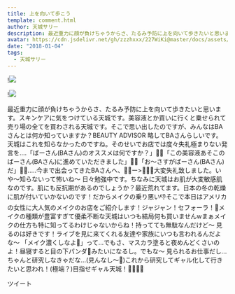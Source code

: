 ```yaml
---
title: 上を向いて歩こう
template: comment.html
author: 天城サリー
description: 最近重力に顔が負けちゃうからさ、たるみ予防に上を向いて歩きたいと思います。スキンケアに気をつけている天城です。美容液とか買いに行くと乗せられて売り場の全てを買わされる天城です。そこで思い出したので...
avatar: https://cdn.jsdelivr.net/gh/zzzhxxx/227WiKi@master/docs/assets/photo/avatar/sally.jpg
date: "2018-01-04"
tags:
  - 天城サリー
---
```


!![](https://cdn.jsdelivr.net/gh/227WiKi/227WiKi-image@master/blog-image/sally-2018-01-04-2_1.jpg)

!![](https://cdn.jsdelivr.net/gh/227WiKi/227WiKi-image@master/blog-image/sally-2018-01-04-2_2.jpg)


最近重力に顔が負けちゃうからさ、たるみ予防に上を向いて歩きたいと思います。スキンケアに気をつけている天城です。美容液とか買いに行くと乗せられて売り場の全てを買わされる天城です。そこで思い出したのですが、みんなはBAさんとは何か知っていますか？BEAUTY ADVISOR 略してBAさんらしいです。天城はこれを知らなかったのですね。そのせいでお店では度々失礼極まりない発言を....「ばーさん(BAさん)のオススメは何ですか？」👵🏻「この美容液あそこのばーさん(BAさん)に進めていただきました」👵🏻「お〜さすがばーさん(BAさん)だ」👵🏻.....今まで出会ってきたBAさんへ、👵🏻ー>👱🏻‍♀️大変失礼致しました。いや〜知らないって怖いね〜 日々勉強中です。ちなみに天城はお肌が大変敏感肌なのです。肌にも反抗期があるのでしょうか？最近荒れてます。日本の冬の乾燥に肌が付いていかないのです！だからメイクの乗り悪い👎そこで本日はアメリカの女性に大人気のメイクのお店をご紹介します！ジャジャン！セフォーラ！💄メイクの種類が豊富すぎて優柔不断な天城はいつも結局何も買いませんwまぁメイクの仕方も特に知ってるわけじゃないからね！持ってても無駄なんだけど〜 見るのは好きです！ライブを見に来てくれる友達や家族にいつも言われるんだよな〜 「メイク濃くしなよ💄」って...でもさ、マスカラ塗ると夜めんどくさいのよ！昼寝すると目の下パンダ🐼みたいになるし。でもな〜 見られるお仕事だし...ちゃんと研究しなきゃだな...(見んなし〜👀)これから研究してギャル化して行きたいと思われ！(極端？)目指せギャル天城！👩🏼🤙🏻


ツイート



